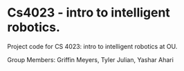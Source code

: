 # Cs4023 - intro to intelligent robotics.
Project code for CS 4023: intro to intelligent robotics at OU.

Group Members: Griffin Meyers, Tyler Julian, Yashar Ahari

